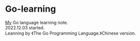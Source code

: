 # Go-learning
[My](http://github.com/yanboishere/) Go language learning note.<br>
2022.12.03 started.<br>
Leanning by 《The Go Programming Language.》Chinese version.
